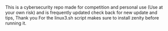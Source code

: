 This is a cybersecurity repo made for competition and personal use (Use at your own risk) and is frequently updated check back for new update and tips, Thank you
For the linux3.sh script makes sure to install zenity before running it.

